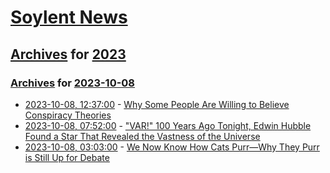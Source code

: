# [Soylent News](../../../README.md)

## [Archives](../../index.md) for [2023](../index.md)

### [Archives](../../index.md) for [2023-10-08](index.md)

* [2023-10-08, 12:37:00](https://soylentnews.org/article.pl?sid=23/10/07/0519229&from=rss) - [Why Some People Are Willing to Believe Conspiracy Theories](https://soylentnews.org/article.pl?sid=23/10/07/0519229&from=rss)
* [2023-10-08, 07:52:00](https://soylentnews.org/article.pl?sid=23/10/06/2344248&from=rss) - [\"VAR!\" 100 Years Ago Tonight, Edwin Hubble Found a Star That Revealed the Vastness of the Universe](https://soylentnews.org/article.pl?sid=23/10/06/2344248&from=rss)
* [2023-10-08, 03:03:00](https://soylentnews.org/article.pl?sid=23/10/06/2314252&from=rss) - [We Now Know How Cats Purr—Why They Purr is Still Up for Debate](https://soylentnews.org/article.pl?sid=23/10/06/2314252&from=rss)
